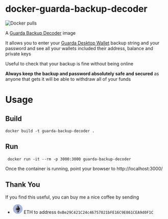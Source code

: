 # docker-guarda-backup-decoder

![Docker pulls](https://img.shields.io/docker/pulls/ppp0/guarda-backup-decoder?style=plastic)


A [Guarda Backup Decoder](https://github.com/guardaco/guarda-backup-decoder) image

It allows you to enter your [Guarda Desktop Wallet](https://guarda.co/desktop.html) backup string and your password and see all your wallets included their address, balance and private keys

Useful to check that your backup is fine without being online

**Always keep the backup and password absolutely safe and secured** as anyone that gets it will be able to withdraw all of your funds


# Usage
## Build
```
docker build -t guarda-backup-decoder .
```

## Run
```
 docker run -it --rm -p 3000:3000 guarda-backup-decoder
```

Once the container is running, point your browser to http://localhost:3000/

## Thank You

If you find this useful, you can buy me a nice coffee by sending 
* <a href="https://ethereum.org"><img src="eth-icon.png"/></a> ETH to address `0xBe29C421C24c46757021bFE16C9E861CEA9d0F1C`
